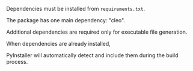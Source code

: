 Dependencies must be installed from `requirements.txt`.

The package has one main dependency: "cleo". 

Additional dependencies are required only for executable file generation.

When dependencies are already installed,

PyInstaller will automatically detect and include them during the build process.
